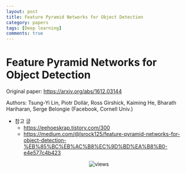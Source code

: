 ```yaml
---
layout: post
title: Feature Pyramid Networks for Object Detection
category: papers
tags: [Deep learning]
comments: true
---
```


# Feature Pyramid Networks for Object Detection

Original paper: https://arxiv.org/abs/1612.03144

Authors: Tsung-Yi Lin, Piotr Dollár, Ross Girshick, Kaiming He, Bharath Hariharan, Serge Belongie (Facebook, Cornell Univ.)

- 참고 글
  - https://eehoeskrap.tistory.com/300
  - https://medium.com/@lsrock125/feature-pyramid-networks-for-object-detection-%EB%85%BC%EB%AC%B8%EC%9D%BD%EA%B8%B0-e4e577c4b423

<center>
<figure>
<img src="/assets/post_img/papers/2019-12-05-fpn/fig1.PNG" alt="views">
<figcaption></figcaption>
</figure>
</center>
